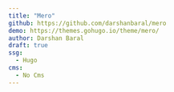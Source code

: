 ```yaml
---
title: "Mero"
github: https://github.com/darshanbaral/mero
demo: https://themes.gohugo.io/theme/mero/
author: Darshan Baral
draft: true
ssg:
  - Hugo
cms:
  - No Cms
---
```

